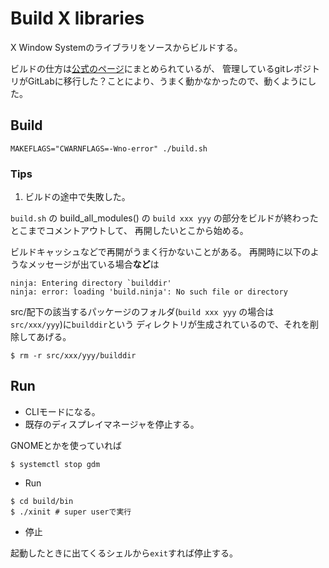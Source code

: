 # Build X libraries

X Window Systemのライブラリをソースからビルドする。

ビルドの仕方は[公式のページ](https://www.x.org/wiki/Building_the_X_Window_System/)にまとめられているが、
管理しているgitレポジトリがGitLabに移行した？ことにより、うまく動かなかったので、動くようにした。

## Build
```
MAKEFLAGS="CWARNFLAGS=-Wno-error" ./build.sh
```

### Tips

1. ビルドの途中で失敗した。

`build.sh` の build_all_modules() の `build xxx yyy` の部分をビルドが終わったとこまでコメントアウトして、
再開したいとこから始める。

ビルドキャッシュなどで再開がうまく行かないことがある。
再開時に以下のようなメッセージが出ている場合**など**は

```
ninja: Entering directory `builddir'
ninja: error: loading 'build.ninja': No such file or directory
```

src/配下の該当するパッケージのフォルダ(`build xxx yyy` の場合は `src/xxx/yyy`)に`builddir`という
ディレクトリが生成されているので、それを削除してあげる。

```
$ rm -r src/xxx/yyy/builddir
```

## Run

- CLIモードになる。
- 既存のディスプレイマネージャを停止する。

GNOMEとかを使っていれば
```
$ systemctl stop gdm
```

- Run

```
$ cd build/bin
$ ./xinit # super userで実行
```

- 停止

起動したときに出てくるシェルから`exit`すれば停止する。
